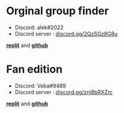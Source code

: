 
# Orginal group finder

* Discord: alek#2022
* Discord server : [discord.gg/2QzSGz8G8u](https//discord.gg/2QzSGz8G8u)


 [**replit**](https://replit.com/@AleksGroupFinder/AleksGroupFinder) and [**github**](https://github.com/Alektherblxdev/Roblox-Group-Finder)
 

# Fan edition

* Discord: Veba#9489
* Discord server : [discord.gg/znj8bRXZrc](discord.gg/znj8bRXZrc)

[**replit**](https://replit.com/@yunusbayrak/AleksGroupFinderV2?v=1) and [**github**](https://github.com/Vebaisback/GroupFinder#orginal-group-finder)

